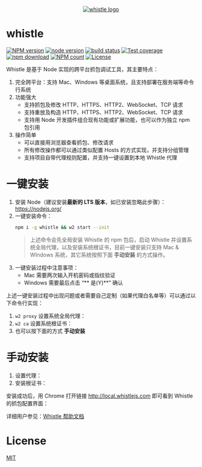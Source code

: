 <p align="center">
  <a href="https://avwo.github.io/whistle/">
    <img alt="whistle logo" src="https://user-images.githubusercontent.com/11450939/168828068-99e38862-d5fc-42bc-b5ab-6262b2ca27d6.png">
  </a>
</p>

# whistle
[![NPM version](https://img.shields.io/npm/v/whistle.svg?style=flat-square)](https://npmjs.org/package/whistle)
[![node version](https://img.shields.io/badge/node.js-%3E=_0.10-green.svg?style=flat-square)](http://nodejs.org/download/)
[![build status](https://img.shields.io/travis/avwo/whistle.svg?style=flat-square)](https://travis-ci.org/avwo/whistle)
[![Test coverage](https://codecov.io/gh/avwo/whistle/branch/master/graph/badge.svg?style=flat-square)](https://codecov.io/gh/avwo/whistle)
[![npm download](https://img.shields.io/npm/dm/whistle.svg?style=flat-square)](https://npmjs.org/package/whistle)
[![NPM count](https://img.shields.io/npm/dt/whistle.svg?style=flat-square)](https://www.npmjs.com/package/whistle)
[![License](https://img.shields.io/npm/l/whistle.svg?style=flat-square)](https://www.npmjs.com/package/whistle)

Whistle 是基于 Node 实现的跨平台抓包调试工具，其主要特点：
1. 完全跨平台：支持 Mac、Windows 等桌面系统，且支持部署在服务端等命令行系统
2. 功能强大
	* 支持抓包及修改 HTTP、HTTPS、HTTP2、WebSocket、TCP 请求
	* 支持重放及构造 HTTP、HTTPS、HTTP2、WebSocket、TCP 请求
	* 支持用 Node 开发插件组合现有功能或扩展功能，也可以作为独立 npm 包引用
3. 操作简单
	* 可以直接用浏览器查看抓包、修改请求
	* 所有修改操作都可以通过类似配置 Hosts 的方式实现，并支持分组管理
	* 支持项目自带代理规则配置，并支持一键设置到本地 Whistle 代理

# 一键安装
1. 安装 Node（建议安装**最新的 LTS 版本**，如已安装忽略此步骤）：https://nodejs.org/
2. 一键安装命令：
	``` sh
	npm i -g whistle && w2 start --init
	```
	> 上述命令会先全局安装 Whistle 的 npm 包后，启动 Whistle 并设置系统全局代理，以及安装系统根证书，目前一键安装只支持 Mac & WIndows 系统，其它系统按照下面 **手动安装** 的方式操作。
3. 一键安装过程中注意事项：
	* Mac 需要两次输入开机密码或指纹验证
	* Windows 需要最后点击 “** 是(Y)**” 确认

上述一键安装过程中出现问题或者需要自己定制（如果代理白名单等）可以通过以下命令行实现：
1. `w2 proxy` 设置系统全局代理：
2. `w2 ca` 设置系统根证书：
3. 也可以按下面的方式 **手动安装**
# 手动安装
1. 设置代理：
2. 安装根证书：

安装成功后，用 Chrome 打开链接 http://local.whistlejs.com 即可看到 Whistle 的抓包配置界面：


详细用户参见：[Whistle 帮助文档]()
# License
[MIT](https://github.com/avwo/whistle/blob/master/LICENSE)
